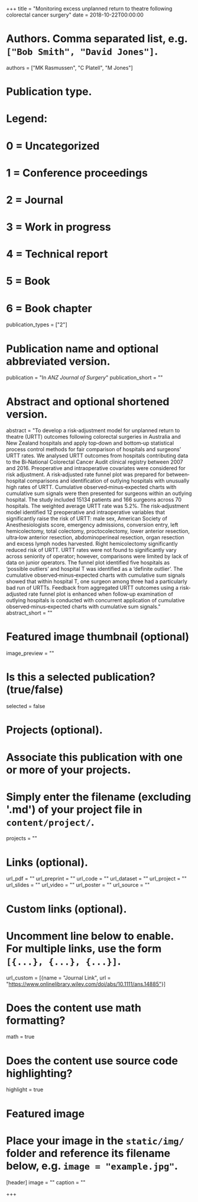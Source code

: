 +++
title = "Monitoring excess unplanned return to theatre following colorectal cancer surgery"
date = 2018-10-22T00:00:00

# Authors. Comma separated list, e.g. `["Bob Smith", "David Jones"]`.
authors = ["MK Rasmussen", "C Platell", "M Jones"]

# Publication type.
# Legend:
# 0 = Uncategorized
# 1 = Conference proceedings
# 2 = Journal
# 3 = Work in progress
# 4 = Technical report
# 5 = Book
# 6 = Book chapter
publication_types = ["2"]

# Publication name and optional abbreviated version.
publication = "In *ANZ Journal of Surgery*"
publication_short = ""

# Abstract and optional shortened version.
abstract = "To develop a risk‐adjustment model for unplanned return to theatre (URTT) outcomes following colorectal surgeries in Australia and New Zealand hospitals and apply top‐down and bottom‐up statistical process control methods for fair comparison of hospitals and surgeons’ URTT rates.
We analysed URTT outcomes from hospitals contributing data to the Bi‐National Colorectal Cancer Audit clinical registry between 2007 and 2016. Preoperative and intraoperative covariates were considered for risk adjustment. A risk‐adjusted rate funnel plot was prepared for between‐hospital comparisons and identification of outlying hospitals with unusually high rates of URTT. Cumulative observed‐minus‐expected charts with cumulative sum signals were then presented for surgeons within an outlying hospital.
The study included 15134 patients and 166 surgeons across 70 hospitals. The weighted average URTT rate was 5.2%. The risk‐adjustment model identified 12 preoperative and intraoperative variables that significantly raise the risk of URTT: male sex, American Society of Anesthesiologists score, emergency admissions, conversion entry, left hemicolectomy, total colectomy, proctocolectomy, lower anterior resection, ultra‐low anterior resection, abdominoperineal resection, organ resection and excess lymph nodes harvested. Right hemicolectomy significantly reduced risk of URTT. URTT rates were not found to significantly vary across seniority of operator; however, comparisons were limited by lack of data on junior operators. The funnel plot identified five hospitals as ‘possible outliers’ and hospital T was identified as a ‘definite outlier’. The cumulative observed‐minus‐expected charts with cumulative sum signals showed that within hospital T, one surgeon among three had a particularly bad run of URTTs.
Feedback from aggregated URTT outcomes using a risk‐adjusted rate funnel plot is enhanced when follow‐up examination of outlying hospitals is conducted with concurrent application of cumulative observed‐minus‐expected charts with cumulative sum signals."
abstract_short = ""

# Featured image thumbnail (optional)
image_preview = ""

# Is this a selected publication? (true/false)
selected = false

# Projects (optional).
#   Associate this publication with one or more of your projects.
#   Simply enter the filename (excluding '.md') of your project file in `content/project/`.
projects = ""

# Links (optional).
url_pdf = ""
url_preprint = ""
url_code = ""
url_dataset = ""
url_project = ""
url_slides = ""
url_video = ""
url_poster = ""
url_source = ""

# Custom links (optional).
#   Uncomment line below to enable. For multiple links, use the form `[{...}, {...}, {...}]`.
url_custom = [{name = "Journal Link", url = "https://www.onlinelibrary.wiley.com/doi/abs/10.1111/ans.14885"}]

# Does the content use math formatting?
math = true

# Does the content use source code highlighting?
highlight = true

# Featured image
# Place your image in the `static/img/` folder and reference its filename below, e.g. `image = "example.jpg"`.
[header]
image = ""
caption = ""

+++
